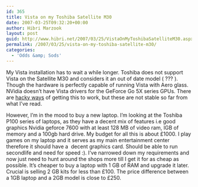 ```yaml
---
id: 365
title: Vista on my Toshiba Satellite M30
date: 2007-03-25T09:32:20+00:00
author: Hibri Marzook
layout: post
guid: http://www.hibri.net/2007/03/25/VistaOnMyToshibaSatelliteM30.aspx
permalink: /2007/03/25/vista-on-my-toshiba-satellite-m30/
categories:
  - 'Odds &amp; Sods'
---
```

My Vista installation has to wait a while longer. Toshiba does not support Vista on the Satellite M30 and considers it an out of date model ( ??? ). Though the hardware is perfectly capable of running Vista with Aero glass. NVidia doesn&#8217;t have Vista drivers for the GeForce Go 5X series GPUs. There are [hacky ways](http://www.canerten.com/windows-vista-on-toshiba-satellite-m30-hardware-drivers/) of getting this to work, but these are not stable so far from what I&#8217;ve read.

However, I&#8217;m in the mood to buy a new laptop. I&#8217;m looking at the Toshiba P100 series of laptops, as they have a decent mix of features i.e good graphics Nvidia geforce 7600 with at least 128 MB of video ram, IGB of memory and a 100gb hard drive. My budget for all this is about £1000. I play games on my laptop and it serves as my main entertainment center therefore it should have a&nbsp; decent graphics card. Should be able to run secondlife and need for speed :). I&#8217;ve narrowed down my requirements and now just need to hunt around the shops more till I get it for as cheap as possible. It&#8217;s cheaper to buy a laptop with 1 GB of RAM and upgrade it later. Crucial is selling 2 GB kits for less than £100. The price difference between a 1GB laptop and a 2GB model is close to £250.
